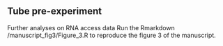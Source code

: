 ## Tube pre-experiment
Further analyses on RNA access data
Run the Rmarkdown /manuscript_fig3/Figure_3.R to reproduce the figure 3 of the manuscript. 
